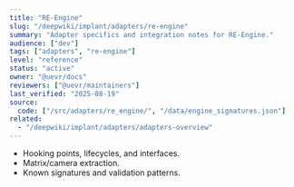 ```yaml
---
title: "RE-Engine"
slug: "/deepwiki/implant/adapters/re-engine"
summary: "Adapter specifics and integration notes for RE-Engine."
audience: ["dev"]
tags: ["adapters", "re-engine"]
level: "reference"
status: "active"
owner: "@uevr/docs"
reviewers: ["@uevr/maintainers"]
last_verified: "2025-08-19"
source:
  code: ["/src/adapters/re_engine/", "/data/engine_signatures.json"]
related:
  - "/deepwiki/implant/adapters/adapters-overview"
---
```


- Hooking points, lifecycles, and interfaces.
- Matrix/camera extraction.
- Known signatures and validation patterns.

